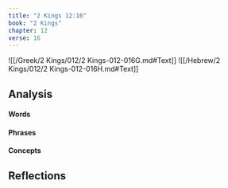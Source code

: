 ```yaml
---
title: "2 Kings 12:16"
book: "2 Kings"
chapter: 12
verse: 16
---
```

![[/Greek/2 Kings/012/2 Kings-012-016G.md#Text]]
![[/Hebrew/2 Kings/012/2 Kings-012-016H.md#Text]]

## Analysis

#### Words

#### Phrases

#### Concepts

## Reflections
